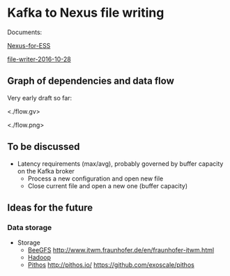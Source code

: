 # Kafka to Nexus file writing

Documents:

[Nexus-for-ESS](https://ess-ics.atlassian.net/wiki/display/DMSC/NeXus+for+ESS)

[file-writer-2016-10-28](https://ess-ics.atlassian.net/wiki/download/attachments/48202445/BrightNeXus.pdf?version=1&modificationDate=1477659873237&cacheVersion=1&api=v2)


## Graph of dependencies and data flow

Very early draft so far:

<./flow.gv>

<./flow.png>


## To be discussed

- Latency requirements (max/avg), probably governed by buffer capacity on the Kafka broker
  - Process a new configuration and open new file
  - Close current file and open a new one (buffer capacity)




## Ideas for the future

### Data storage
- Storage
  - [BeeGFS](http://www.beegfs.com/content/)
    <http://www.itwm.fraunhofer.de/en/fraunhofer-itwm.html>
  - [Hadoop](http://hadoop.apache.org/)
  - [Pithos](https://www.exoscale.ch/syslog/2016/08/15/object-storage-cassandra-pithos/)
    <http://pithos.io/>
    <https://github.com/exoscale/pithos>
